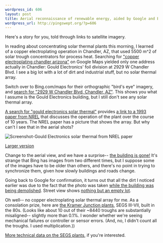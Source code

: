 ```yaml
--- 
wordpress_id: 606
layout: post
title: Aerial reconnaissance of renewable energy, aided by Google and Bing
wordpress_url: http://pingswept.org/?p=606
---
```

Here's a story for you, told through links to satellite imagery.

In reading about concentrating solar thermal plants this morning, I learned of a copper electroplating operation in Chandler, AZ, that used 5500 m^2 of solar trough concentrators for process heat. Searching for <a href="http://maps.google.com/maps?q=copper%20electroplating%20chandler%20arizona">"copper electroplating chandler arizona"</a> on Google Maps yielded only one address actually in Chandler: Gould Electronics' foil division at 2929 W Chandler Blvd. I see a big lot with a lot of dirt and industrial stuff, but no solar thermal array.

Switch over to Bing.com/maps for their orthographic "bird's eye" imagery, and <a href="http://www.bing.com/maps/default.aspx?v=2&FORM=LMLTCP&cp=pjhpzs5p84yw&style=b&lvl=1&tilt=-90&dir=0&alt=-1000&phx=0&phy=0&phscl=1&scene=5984321&encType=1">search for "2929 W Chandler Blvd, Chandler, AZ"</a>. This shows you what I assume is the Gould Electronics building, but I still don't see any solar thermal array.

[A search for "gould electronics solar thermal"](http://www.google.com/search?q=gould+electronics+solar+thermal) provides [a link to a 1993 paper from NREL](http://www.bld-specialists.com/documents/Gould_sm.pdf) that discusses the operation of the plant over the course of 10 years. The NREL paper has a picture that shows the array. But why can't I see that in the aerial shots?

![Screenshot-Gould Electronics solar thermal from NREL paper](http://pingswept.org/images/2009/09/Screenshot-Gould-Electronics-solar-thermal-from-NREL-paper-300x240.png)

[Larger version](http://pingswept.org/images/2009/09/Screenshot-Gould-Electronics-solar-thermal-from-NREL-paper.png)

Change to the aerial view, and we have a surprise-- <a href="http://www.bing.com/maps/default.aspx?v=2&FORM=LMLTCP&cp=33.304208~-111.890924&style=h&lvl=18&tilt=-90&dir=0&alt=-1000&phx=0&phy=0&phscl=1&encType=1">the building is gone!</a> It's strange that Bing has images from two different times, but I suppose some of the images have to be older than others, and there's no point in trying to synchronize them, given how slowly buildings and roads change.

Going back to Google for confirmation, it turns out that all the dirt I noticed earlier was due to the fact that the photo was taken <a href="http://maps.google.com/maps?q=copper+electroplating+chandler+arizona&ie=UTF8&ll=33.304517,-111.891063&spn=0.001888,0.002406&t=h&z=19">while the building was being demolished</a>. Street view shows <a href="http://maps.google.com/maps?q=copper+electroplating+chandler+arizona&ie=UTF8&ll=33.305784,-111.89116&spn=0.013558,0.038495&t=h&z=15&layer=c&cbll=33.30579,-111.891154&panoid=wA4XpF4ujlHJ0JVgup0dSw&cbp=11,179.8,,0,9.72">nothing but an empty lot</a>.

Oh well-- no copper electroplating solar thermal array for me. As a consolation prize, here are <a href="http://http://maps.google.com/maps?f=q&source=s_q&hl=en&geocode=&q=kramer+junction&sll=42.39644,-71.12005&sspn=0.013343,0.019248&ie=UTF8&ll=35.014603,-117.557144&spn=0.029595,0.038495&t=h&z=15">the Kramer Junction plants</a>, SEGS III-VII, built in the 80s. (Looks like about 10 out of their ~8440 troughs are substantially misaligned-- slightly more than 0.1%. I wonder whether we're seeing mechanical failures or controller or sensor errors. (And, no, I didn't count all the troughs. I used multiplication.)) 

[More technical data on the SEGS plants](http://www.nrel.gov/csp/troughnet/power_plant_data.html), if you're interested.
